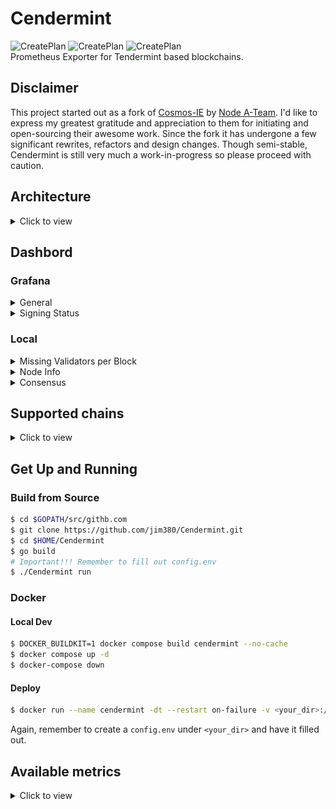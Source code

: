 # Cendermint

![CreatePlan](https://img.shields.io/badge/release-v0.1.0-red) ![CreatePlan](https://img.shields.io/badge/go-1.15%2B-blue) ![CreatePlan](https://img.shields.io/badge/license-Apache--2.0-green)  
Prometheus Exporter for Tendermint based blockchains.

## Disclaimer

This project started out as a fork of [Cosmos-IE](https://github.com/node-a-team/Cosmos-IE) by [Node A-Team](https://github.com/node-a-team). I'd like to express my greatest gratitude and appreciation to them for initiating and open-sourcing their awesome work. Since the fork it has undergone a few significant rewrites, refactors and design changes. Though semi-stable, Cendermint is still very much a work-in-progress so please proceed with caution.

## Architecture

<details><summary>Click to view</summary>

![architecture](assets/arch.png)

</details>

## Dashbord

### Grafana

<details close>

<summary>General</summary>
  
![dashboard](assets/cendermint.png)

</details>

<details close>

<summary>Signing Status</summary>

https://user-images.githubusercontent.com/31609693/200193555-2e5f6bc4-ecf4-4332-9999-a8db61b4fcda.mov

</details>

### Local

<details close>

<summary>Missing Validators per Block</summary>

https://github.com/jim380/Cendermint/assets/31609693/1df264df-9c54-4a60-b3f0-5c9d0e98aa3c

</details>

<details close>

<summary>Node Info</summary>
  
![consensus](assets/node.jpg)

</details>

<details close>

<summary>Consensus</summary>
  
![consensus](assets/consensus.jpg)

</details>

## Supported chains

<details><summary>Click to view</summary>

- Cosmos
- IRISnet
- Umme
- Osmosis
- Juno
- Akash
- Regen
- EVMOS
- Rizon
- Stargaze
- Gravity Bridge
- Lum
- Provenance
- Crescent
- Stride
- AssetMantle
- Passage
- Teritori

Additional chains can be simply added in `chains.json`.

</details>

## Get Up and Running

### Build from Source

```bash
$ cd $GOPATH/src/githb.com
$ git clone https://github.com/jim380/Cendermint.git
$ cd $HOME/Cendermint
$ go build
# Important!!! Remember to fill out config.env
$ ./Cendermint run
```

### Docker

#### Local Dev

```bash
$ DOCKER_BUILDKIT=1 docker compose build cendermint --no-cache
$ docker compose up -d
$ docker-compose down
```

#### Deploy

```bash
$ docker run --name cendermint -dt --restart on-failure -v <your_dir>:/root --net="host" --env-file ./config.env ghcr.io/jim380/cendermint:<tag> Cendermint run && docker logs cendermint -f --since 1m
```

Again, remember to create a `config.env` under `<your_dir>` and have it filled out.

## Available metrics

<details><summary>Click to view</summary>

| Name                                                | Type    | Tags | Description                                                                                                                                                             |
| --------------------------------------------------- | ------- | ---- | ----------------------------------------------------------------------------------------------------------------------------------------------------------------------- |
| `cendermint_chain_blockHeight`                      | Gauge   | -    | Current blockchain height                                                                                                                                               |
| `cendermint_chain_block_interval`                   | Gauge   | -    | Interval between blocks                                                                                                                                                 |
| `cendermint_staking_bonded_ratio`                   | Gauge   | -    | Bonded stake ratio in the network                                                                                                                                       |
| `cendermint_staking_bonded_tokens`                  | Gauge   | -    | Bonded stake amount in the network                                                                                                                                      |
| `cendermint_staking_not_bonded_tokens`              | Gauge   | -    | Unbonded stake amount in the network                                                                                                                                    |
| `cendermint_staking_total_supply`                   | Gauge   | -    | Total token supply in the network                                                                                                                                       |
| `cendermint_slashing_downtime_jail_duration`        | Gauge   | -    | Downtime duration before getting jailed                                                                                                                                 |
| `cendermint_slashing_min_signed_per_window`         | Gauge   | -    | Minimum number of blocks that need to be signed per signing window before getting jailed                                                                                |
| `cendermint_slashing_signed_blocks_window`          | Gauge   | -    | Number of blocks in a signing window                                                                                                                                    |
| `cendermint_slashing_slash_fraction_double_sign`    | Gauge   | -    | % of stake to be slashed in the event of a double sign                                                                                                                  |
| `cendermint_slashing_slash_fraction_downtime`       | Gauge   | -    | % of stake to be slashed in the event of downtime                                                                                                                       |
| `cendermint_slashing_start_Height`                  | Gauge   | -    | The first block the validator signed on the current chain                                                                                                               |
| `cendermint_slashing_index_offset`                  | Gauge   | -    | The index used to check if the validator has crossed below the liveness threshold over a sliding window                                                                 |
| `cendermint_slashing_jailed_until`                  | Gauge   | -    | Most recent `jailed_until` date/time of the validator recorded on chain                                                                                                 |
| `cendermint_slashing_tombstoned`                    | Gauge   | -    | Whether the validator is tombstoned (i.e. double sign) [0] False - [1] True                                                                                             |
| `cendermint_slashing_missed_blocks_counter`         | Gauge   | -    | Total number of blocks the validator missed since last unjail                                                                                                           |
| `cendermint_minting_actual_inflation`               | Gauge   | -    | Actual inflation in the network                                                                                                                                         |
| `cendermint_minting_inflation`                      | Gauge   | -    | Default inflation in the network                                                                                                                                        |
| `cendermint_gov_total_proposal_count`               | Gauge   | -    | Total number of proposals ever submitted in the network                                                                                                                 |
| `cendermint_gov_voting_proposal_count`              | Gauge   | -    | Number of proposals currently in voting                                                                                                                                 |
| `cendermint_gov_voting_proposal_voted_count`        | Gauge   | -    | Number of in-voting proposals that the validator voted                                                                                                                  |
| `cendermint_gov_voting_proposal_did_not_vote_count` | Gauge   | -    | Number of in-voting proposals that the validator didn't vote                                                                                                            |
| `cendermint_validator_voting_power`                 | Gauge   | -    | Voting power of the validator                                                                                                                                           |
| `cendermint_validator_min_self_delegation`          | Gauge   | -    | Minimum self delegation amount of the validator                                                                                                                         |
| `cendermint_validator_jail_status`                  | Gauge   | -    | Jail status of the validator<br>[0] Active - [1] Jailed                                                                                                                 |
| `cendermint_validator_delegation_shares`            | Gauge   | -    | Total number of delegated tokens of the validator                                                                                                                       |
| `cendermint_validator_delegation_ratio`             | Gauge   | -    | Ratio of the validator's bonded stake to the network's total bonded stake                                                                                               |
| `cendermint_validator_commission_rate`              | Gauge   | -    | Commission rate of the validator                                                                                                                                        |
| `cendermint_validator_commission_max_rate`          | Gauge   | -    | Maximum commission rate of the validator                                                                                                                                |
| `cendermint_validator_commission_max_change_rate`   | Gauge   | -    | Maximum change rate of the validator's commission                                                                                                                       |
| `cendermint_validator_balances_uatom`               | Gauge   | -    | Available balance of the validator                                                                                                                                      |
| `cendermint_validator_commission_uatom`             | Gauge   | -    | Available commission of the validator                                                                                                                                   |
| `cendermint_validator_rewards_uatom`                | Gauge   | -    | Available self-delegation rewards of the validator                                                                                                                      |
| `cendermint_validator_precommit_status`             | Gauge   | -    | Precommit status of the validator<br>[0] Missed - [1] Signed                                                                                                            |
| `cendermint_validator_proposer_status`              | Gauge   | -    | Proposer status of the validator<br>[0] Not the proposer - [1] Proposer                                                                                                 |
| `cendermint_validator_last_signed_height`           | Gauge   | -    | The last height the validator signed                                                                                                                                    |
| `cendermint_validator_miss_count`                   | Gauge   | -    | Number of blocks missed since the validator last signed                                                                                                                 |
| `cendermint_validator_miss_consecutive`             | Gauge   | -    | The validator has missed two blocks in a row                                                                                                                            |
| `cendermint_validator_miss_threshold`               | Gauge   | -    | The validator has missed `>= threshold` block since s/he last signed                                                                                                    |
| `cendermint_upgrade_planned`                        | Gauge   | -    | If there is a chain upgrade planned                                                                                                                                     |
| `cendermint_ibc_channels_total`                     | Gauge   | -    | Total number of ibc channels in the network                                                                                                                             |
| `cendermint_ibc_channels_open`                      | Gauge   | -    | Total number of open ibc channels in the network                                                                                                                        |
| `cendermint_ibc_connections_total`                  | Gauge   | -    | Total number of ibc connections in the network                                                                                                                          |
| `cendermint_ibc_connections_open`                   | Gauge   | -    | Total number of open ibc connections in the network                                                                                                                     |
| `cendermint_labels_node_info`                       | Counter | -    | The following labels are currently avaialble: `app_name`; `binary_name`; `chain_id`; `git_commit`; `go_version`; `node_id`; `node_moniker`; `sdk_version`; `tm_version` |
| `cendermint_labels_addr`                            | Counter | -    | The following labels are currently avaialble: `account_address`;`cons_address_hex`; `operator_address`                                                                  |
| `cendermint_labels_upgrade`                         | Counter | -    | The following labels are currently avaialble: `upgrade_name`, `upgrade_time`, `upgrade_height`, `upgrade_info`                                                          |
| `cendermint_tx_tps`                                 | Gauge   | -    | Transactions processed per second per block                                                                                                                             |
| `cendermint_tx_gas_wanted_total`                    | Gauge   | -    | Total gas wanted in a block                                                                                                                                             |
| `cendermint_tx_gas_used_total`                      | Gauge   | -    | Total gas used in a block                                                                                                                                               |
| `cendermint_tx_events_total`                        | Gauge   | -    | Total tx events in a block                                                                                                                                              |
| `cendermint_tx_delegate_total`                      | Gauge   | -    | Total delegate events in a block                                                                                                                                        |
| `cendermint_tx_message_total`                       | Gauge   | -    | Total message events in a block                                                                                                                                         |
| `cendermint_tx_transfer_total`                      | Gauge   | -    | Total transfer events in a block                                                                                                                                        |
| `cendermint_tx_unbond_total`                        | Gauge   | -    | Total unbond events in a block                                                                                                                                          |
| `cendermint_tx_withdraw_rewards_total`              | Gauge   | -    | Total withdraw rewards events in a block                                                                                                                                |
| `cendermint_tx_create_validator_total`              | Gauge   | -    | Total create validator events in a block                                                                                                                                |
| `cendermint_tx_redelegate_total`                    | Gauge   | -    | Total redelegate events in a block                                                                                                                                      |
| `cendermint_tx_proposal_vote_total`                 | Gauge   | -    | Total vote events in a block                                                                                                                                            |
| `cendermint_tx_ibc_fungible_token_packet_total`     | Gauge   | -    | Total fungile token packet events in a block                                                                                                                            |
| `cendermint_tx_ibc_transfer_total`                  | Gauge   | -    | Total ibc transfer events in a block                                                                                                                                    |
| `cendermint_tx_ibc_update_client_total`             | Gauge   | -    | Total update client events in a block                                                                                                                                   |
| `cendermint_tx_ibc_ack_packet_total`                | Gauge   | -    | Total acknowledge packet events in a block                                                                                                                              |
| `cendermint_tx_ibc_send_packet_total`               | Gauge   | -    | Total send packet events in a block                                                                                                                                     |
| `cendermint_tx_ibc_recv_packet_total`               | Gauge   | -    | Total receive packet events in a block                                                                                                                                  |
| `cendermint_tx_ibc_timeout_total`                   | Gauge   | -    | Total timeout events in a block                                                                                                                                         |
| `cendermint_tx_ibc__timeout_packet_total`           | Gauge   | -    | Total timeout packet events in a block                                                                                                                                  |
| `cendermint_tx_ibc_denom_trace_total`               | Gauge   | -    | Total denomination trace events in a block                                                                                                                              |
| `cendermint_tx_swap_swap_within_batch_total`        | Gauge   | -    | Total swap within batch events in a block                                                                                                                               |
| `cendermint_tx_swap_withdraw_within_batch_total`    | Gauge   | -    | Total withdraw within batch events in a block                                                                                                                           |
| `cendermint_tx_swap_deposit_within_batch_total`     | Gauge   | -    | Total deposit within batch events in a block                                                                                                                            |
| `cendermint_tx_others_total`                        | Gauge   | -    | Total number of events yet to be supported by Cendermint in a block                                                                                                     |

</details>
